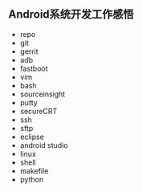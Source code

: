 ## Android系统开发工作感悟
- repo
- git
- gerrit
- adb 
- fastboot
- vim
- bash
- sourceinsight
- putty
- secureCRT
- ssh
- sftp
- eclipse
- android studio
- linux
- shell
- makefile
- python